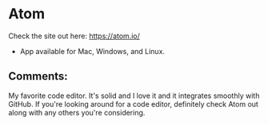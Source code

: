 # Atom

Check the site out here: https://atom.io/ 
* App available for Mac, Windows, and Linux.

## Comments:
My favorite code editor. It's solid and I love it and it integrates smoothly with GitHub. If you're looking around for a code editor, definitely check Atom out along with any others you're considering.
